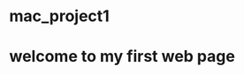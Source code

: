 # mac_project1
<!DOCTYPE html>
<html>
<body>

<h1> welcome to my first web page </h1>

</body>
</html>
